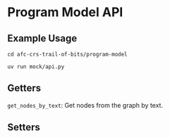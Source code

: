 # Program Model API

## Example Usage

```shell
cd afc-crs-trail-of-bits/program-model

uv run mock/api.py
```

## Getters

`get_nodes_by_text`: Get nodes from the graph by text.

## Setters
